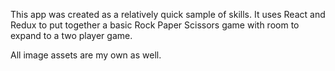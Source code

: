 This app was created as a relatively quick sample of skills. It uses React and Redux to put together a basic Rock Paper Scissors game with room to expand to a two player game.

All image assets are my own as well.